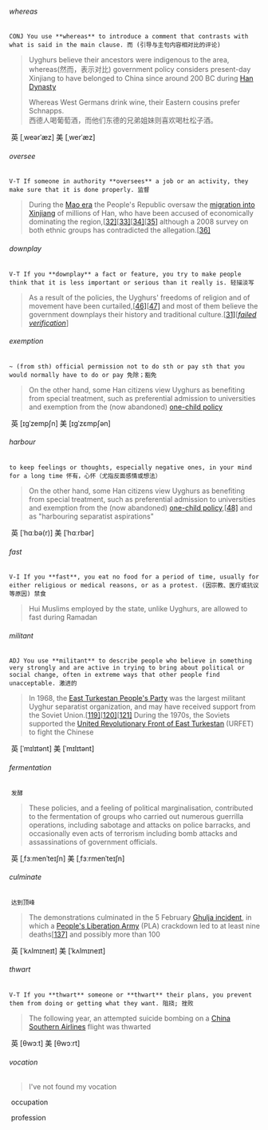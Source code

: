 ###### whereas 

​	`CONJ You use **whereas** to introduce a comment that contrasts with what is said in the main clause. 而 (引导与主句内容相对比的评论)`

> Uyghurs believe their ancestors were indigenous to the area, whereas(然而，表示对比) government policy considers present-day Xinjiang to have belonged to China since around 200 BC during [Han Dynasty](https://en.wikipedia.org/wiki/Han_Dynasty)
>
> Whereas West Germans drink wine, their Eastern cousins prefer Schnapps.  
> 西德人喝葡萄酒，而他们东德的兄弟姐妹则喜欢喝杜松子酒。

​	英 [ˌweərˈæz]   美 [ˌwerˈæz] 

###### oversee

​	`V-T If someone in authority **oversees** a job or an activity, they make sure that it is done properly. 监督`

> During the [Mao era](https://en.wikipedia.org/wiki/Mao_era) the People's Republic oversaw the [migration into Xinjiang](https://en.wikipedia.org/wiki/Migration_to_Xinjiang) of millions of Han, who have been accused of economically dominating the region,[[32\]](https://en.wikipedia.org/wiki/Xinjiang_conflict#cite_note-CACI-34)[[33\]](https://en.wikipedia.org/wiki/Xinjiang_conflict#cite_note-35)[[34\]](https://en.wikipedia.org/wiki/Xinjiang_conflict#cite_note-Timeboom-36)[[35\]](https://en.wikipedia.org/wiki/Xinjiang_conflict#cite_note-winsandloses-37) although a 2008 survey on both ethnic groups has contradicted the allegation.[[36\]](https://en.wikipedia.org/wiki/Xinjiang_conflict#cite_note-38)

###### downplay

​	`V-T If you **downplay** a fact or feature, you try to make people think that it is less important or serious than it really is. 轻描淡写`

> As a result of the policies, the Uyghurs' freedoms of religion and of movement have been curtailed,[[46\]](https://en.wikipedia.org/wiki/Xinjiang_conflict#cite_note-mooreblog-48)[[47\]](https://en.wikipedia.org/wiki/Xinjiang_conflict#cite_note-FOOTNOTEBovingdon200534–35-49) and most of them believe the government downplays their history and traditional culture.[[31\]](https://en.wikipedia.org/wiki/Xinjiang_conflict#cite_note-FOOTNOTEGladney2004112–114-33)[*[failed verification](https://en.wikipedia.org/wiki/Wikipedia:Verifiability)*]

###### exemption 

​	`~ (from sth) official permission not to do sth or pay sth that you would normally have to do or pay 免除；豁免`

> On the other hand, some Han citizens view Uyghurs as benefiting from special treatment, such as preferential admission to universities and exemption from the (now abandoned) [one-child policy](https://en.wikipedia.org/wiki/One-child_policy)

​	英 [ɪgˈzempʃn]   美 [ɪɡˈzɛmpʃən] 

###### harbour

​	`to keep feelings or thoughts, especially negative ones, in your mind for a long time 怀有，心怀（尤指反面感情或想法）`

> On the other hand, some Han citizens view Uyghurs as benefiting from special treatment, such as preferential admission to universities and exemption from the (now abandoned) [one-child policy](https://en.wikipedia.org/wiki/One-child_policy),[[48\]](https://en.wikipedia.org/wiki/Xinjiang_conflict#cite_note-FOOTNOTESautman199729–31-50) and as "harbouring separatist aspirations"

​	英 [ˈhɑːbə(r)]   美 [ˈhɑːrbər] 

###### fast

​	`V-I If you **fast**, you eat no food for a period of time, usually for either religious or medical reasons, or as a protest. (因宗教、医疗或抗议等原因) 禁食`

> Hui Muslims employed by the state, unlike Uyghurs, are allowed to fast during Ramadan

###### militant

​	`ADJ You use **militant** to describe people who believe in something very strongly and are active in trying to bring about political or social change, often in extreme ways that other people find unacceptable. 激进的`

> In 1968, the [East Turkestan People's Party](https://en.wikipedia.org/wiki/East_Turkestan_People's_Revolutionary_Party) was the largest militant Uyghur separatist organization, and may have received support from the Soviet Union.[[119\]](https://en.wikipedia.org/wiki/Xinjiang_conflict#cite_note-FOOTNOTEDillon2003[httpsbooksgooglecombooksid1ia-2lDtGH4CpgPA57_57]-123)[[120\]](https://en.wikipedia.org/wiki/Xinjiang_conflict#cite_note-FOOTNOTEClarke2011[httpsbooksgooglecombooksidjRhHphtBg-QCpgPA69_69]-124)[[121\]](https://en.wikipedia.org/wiki/Xinjiang_conflict#cite_note-FOOTNOTENathanScobell2012[httpsbooksgooglecombooksidetRkjLv8AosCpgPT278_278]-125) During the 1970s, the Soviets supported the [United Revolutionary Front of East Turkestan](https://en.wikipedia.org/wiki/United_Revolutionary_Front_of_East_Turkestan) (URFET) to fight the Chinese

​	英 [ˈmɪlɪtənt]   美 [ˈmɪlɪtənt] 

###### fermentation

​	`发酵`

>These policies, and a feeling of political marginalisation, contributed to the fermentation of groups who carried out numerous guerrilla operations, including sabotage and attacks on police barracks, and occasionally even acts of terrorism including bomb attacks and assassinations of government officials.

​	英 [ˌfɜːmenˈteɪʃn]   美 [ˌfɜːrmenˈteɪʃn] 

###### culminate

​	`达到顶峰`

> The demonstrations culminated in the 5 February [Ghulja incident](https://en.wikipedia.org/wiki/Ghulja_incident), in which a [People's Liberation Army](https://en.wikipedia.org/wiki/People's_Liberation_Army) (PLA) crackdown led to at least nine deaths[[137\]](https://en.wikipedia.org/wiki/Xinjiang_conflict#cite_note-141) and possibly more than 100

​	英 [ˈkʌlmɪneɪt]   美 [ˈkʌlmɪneɪt] 

###### thwart

​	`V-T If you **thwart** someone or **thwart** their plans, you prevent them from doing or getting what they want. 阻挠; 挫败`

> The following year, an attempted suicide bombing on a [China Southern Airlines](https://en.wikipedia.org/wiki/China_Southern_Airlines) flight was thwarted

​	英 [θwɔːt]   美 [θwɔːrt] 

###### vocation

> I've not found my vocation

​	occupation

​	profession



